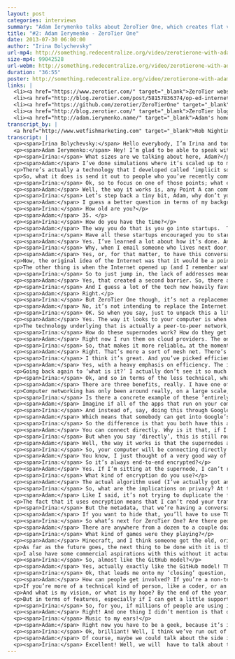 ```yaml
---
layout: post
categories: interviews
summary: "Adam Ierymenko talks about ZeroTier One, which creates flat virtual Ethernet networks of almost unlimited size. He describes how this lets people experiment with new ways of using networking."
title: "#2: Adam Ierymenko - ZeroTier One"
date: 2013-07-30 06:00:00
author: "Irina Bolychevsky"
url-mp4: http://something.redecentralize.org/video/zerotierone-with-adam-ierymenko.mp4
size-mp4: 99042528
url-webm: http://something.redecentralize.org/video/zerotierone-with-adam-ierymenko.webm
duration: "36:55"
poster: http://something.redecentralize.org/video/zerotierone-with-adam-ierymenko.jpg
links: |
  <li><a href="https://www.zerotier.com/" target="_blank">ZeroTier website</a></li>
  <li><a href="http://blog.zerotier.com/post/58157836374/op-ed-internet-centralization-is-not-a-conspiracy" target="_blank">Follow up blog post on centralization causes</a></li>
  <li><a href="https://github.com/zerotier/ZeroTierOne" target="_blank">Github repository</a></li>
  <li><a href="http://blog.zerotier.com/" target="_blank">ZeroTier blog</a></li>
  <li><a href="http://adam.ierymenko.name/" target="_blank">Adam's homepage</a></li>
transcript_by: |
  <a href="http://www.wetfishmarketing.com" target="_blank">Rob Nightingale</a>
transcript: |
  <p><span>Irina Bolychevsky:</span> Hello everybody, I’m Irina and today I’m talking to Adam Ierymenko, the creator of ZeroTier One. ZeroTier One is a virtual local area network for unlimited users, so you can bring thousands of people under one wireless connection, allowing you to share files or play games. I’m really excited to have Adam here today. — Hi Adam!</p>
  <p><span>Adam Ierymenko:</span> Hey! I’m glad to be able to speak with you! So, to talk a little about what ZeroTier One is, it is, as you said, a virtual private network. The sort of one-liner is ‘literal social networking’. So, the idea is, for example, we’re on a Google Hangout right now and if we wanted to we could invite more people — five, six, seven people — and have a big Google Hangout party with a lot of people viewing. ZeroTier One lets you do something like that, but with a virtual local area network, and it lets you do it up to very, very, very large sizes. Right now it’s in alpha.</p>
  <p><span>Irina:</span> What sizes are we talking about here, Adam?</p>
  <p><span>Adam:</span> I’ve done simulations where it’s scaled up to millions of users. It uses a peer-to-peer technology so it doesn’t require the network I run to actually handle all of that traffic. It actually causes nodes to connect directly with each other. If you go to blog.ZeroTier.com, there’s an article called ‘<a href="http://blog.zerotier.com/post/54917187074/how-then-should-it-not-happen-how-zerotier-one-scales" target="_blank">How Then Should It Not Work?</a>’ which actually talks about what sorts of algorithmic things were done to make a LAN actually scale to these sizes and make it degrade in a way that remains useful and interesting to people. </p>
  <p>There’s actually a technology that I developed called ‘implicit social switching’ — which sounds like a mouthful, but what it does in practice is the way an ordinary LAN works is, you send out a broadcast message on the LAN and everybody gets it. Obviously, this can’t work with 10,000,000 people on the same LAN. </p>
  <p>So, what it does is send it out to people who you’ve recently communicated with, then it propagates with something called a ‘Graph Exploration Algorithm’ to people who you have recently communicated with. In practice, what this does is, if you and a dozen people are playing the same game on the LAN, then you’re also going to see each other’s iTunes shares. If you disconnect from that game, and everyone visits the same website on the LAN, then you’re going to see the iTunes shares of other people looking at that website. So you don’t waste time automatically configuring a sort of social network that works by craft propagation sort of stuff. I’m not going to go into all of the deep tech…</p>
  <p><span>Irina:</span> Ok, so to focus on one of those points; what exactly is the implication of having the people you most recently communicated with? Is that specifically so you have a starting point?</p>
  <p><span>Adam:</span> Well, the way it works is, any Point A can communicate to any Point B at any time, so if you have even a million people on the network, everyone can reach everyone else. What I’m referring to here is what I call ‘broadcasts’ which is where your computer will announce for example, that you’re running iTunes and that you have music available, or something like that. And it’s the broadcasts that are handled in this implicit social switching sort of way. It’s a way of… we’re getting into very technical stuff here, high level. It’s a way of scaling things up to very large sizes.</p>
  <p><span>Irina:</span> Let’s step back a tiny bit, Adam, why don’t you tell us a little about yourself and how you got to this point. What’s motivated you to build ZeroTier One?</p>
  <p><span>Adam:</span> I guess a better question in terms of my background would be ‘What haven’t I done?’ I’ve done startup companies in technology, I’ve done independent startups. I’ve done machine learning, genetic algorithms, artificial intelligence, and network security for the US government. I’ve done biotech. I’ve done loads of different things.</p>
  <p><span>Irina:</span> How old are you?</p>
  <p><span>Adam:</span> 35. </p>
  <p><span>Irina:</span> How do you have the time?</p>
  <p><span>Adam:</span> The way you do that is you go into startups.  The average startup has a lifespan of one to two years, so when I send my resume out, I have 15 past positions pretty much all of which are out of business. So that’s how you do that. You do it by hopping around between startups. I live in Ashton, North Carolina, but I used to live in Boston, MA, which is much bigger for startups. I did a lot of that there.</p>
  <p><span>Irina:</span> Have all these startups encouraged you to start your own thing?</p>
  <p><span>Adam:</span> Yes. I’ve learned a lot about how it’s done. And I guess I’ve gotten kind of a ‘seat-of-the-pants MBA’ through that so I have some idea of how it’s done. The reason I created ZeroTier One is that I saw what a lot of people see, which is that I grew up with the Internet. I got on the Internet in 1993 when I was a kid, and watched it develop all the way to what it is now. I watched the capabilities and bandwidth increase. And I’ve seen what a lot of other people see, that it’s becoming more of a top-down consumer medium, where you have small numbers of very big companies that own almost all the portals for communication. Almost all of our communication goes through that. I spent a lot of time (going all the way back to 2008) thinking ‘Why is that? Why is it that when I want to send you a file I have to go to DropBox?’</p>
  <p><span>Irina:</span> Why, when I email someone who lives next door, why does it get routed through America?</p>
  <p><span>Adam:</span> Yes, or, for that matter, to have this conversation, why do we have to go to Google and back? So, I started asking these kinds of questions. I don’t actually believe that it’s some kind of ‘conspiracy’ to take the Internet over. I think that — although there might be people who want to do that — that’s not why it’s happening. I think the reason is… I go back to a philosopher of communications who is very well-known among a lot of the earlier Internet pioneers. His name is was Marshall McLuhan. One of his most favourite quotes is ‘The medium is the message’, and what that basically means is that things turn into what they are. Things evolve technologically, socially, to match and reflect their structure. If you build a system or medium that has a certain structure, for example radio — the structure of radio is you’ve got one guy sitting in a chair talking into a microphone — the community that’s going to grow up around that is going to look like that. It’s going to be very centralized, very pyramid shaped. If you build a system, you’re going to get a social system that coalesces around it that looks like the system you build. </p>
  <p>Now, the original idea of the Internet was that it would be a point-to-point medium, where any computer could contact any computer. Fairly early in the story of that we ran into two problems. One of which is currently being remedied is that Internet Protocol version 4 (IPv4) does not have enough address space to give every single device in the world an address, so we had to introduce this thing called ‘Network Address Translation’ which is why you get a local network, and you don’t have a public IP, you have a private IP. That’s one thing.</p>
  <p>The other thing is when the Internet opened up (and I remember watching this because I was on the net at the time), all these systems that used to be like a small town where nobody locked the doors. . . when the Internet opened up you had this influx of people (I’ll make an admission — people like me, I was a teenager at the time) who got on the Internet and started hacking things and so there was very quickly a need to implement a lot of security and to start locking doors, so everybody got behind firewalls. What that means is that there were very good reasons why these two things were done, but what it did is create a network where it’s very difficult for the leaves of the tree to communicate directly between each other.</p>
  <p><span>Irina:</span> So to just jump in, the lack of addresses meant that each device didn’t have its own identity so you couldn’t pinpoint that, or any specific device to connect to directly, so there was this need to route through this central network and servers?</p>
  <p><span>Adam:</span> Yes, that created a second barrier. So, there are ways of getting around that. ZeroTier One does some of that but it’s very difficult. It’s very technically complex and difficult to engineer, so in practice what it did is it created a network where the natural tendency is for information to only be able to flow up the tree. If we visualize the tree upside down… it’s only able to flow up the tree to larger and larger nodes, so going back to McLuhan’s theory of ‘the medium is the message’, then network address translation and firewalls created a medium which inherently favours monopoly, because that’s the easiest way for us to ‘meet’. Google can create a giant branch on the tree which we can both access very easily so it creates a natural tendency for things to actually develop that way. A whole bunch of companies have popped up to exploit this of course, but it’s not that these companies made it this way, it’s that that’s how the system has evolved.</p>
  <p><span>Irina:</span> And I guess a lot of the tech now heavily favours it, so it’s very difficult to do things differently?</p>
  <p><span>Adam:</span> Right.</p>
  <p><span>Irina:</span> But ZeroTier One though, it’s not a replacement for the traditional model, is it? It’s something that sits on top.</p>
  <p><span>Adam:</span> No, it’s not intending to replace the Internet. Going back to your question, to go full circle, the reason it was created and the intent behind it is to allow people to join networks that are more like the way the Internet was intended originally to be, so when you get onto ZeroTier One and you join one of these giant LANs, you’re now on a flat network with all the other users and you can now communicate horizontally between any node and any other node the way you could on the early Internet. </p>
  <p><span>Irina:</span> OK. So when you say, just to unpack this a little bit more, when you talk about a flat network, do you mean there’s no need to go up the chain of bigger and bigger companies in order to communicate?</p>
  <p><span>Adam:</span> Yes. The way it looks to your computer is when you join a LAN (you could even call them GANs — global area networks), or a ZeroTier One Network, to your computer it looks like you’ve plugged into a LAN with all those other people. So, it looks like that from your computer’s point of view (if you’re a techno-geek, head over to ZeroTierOne.com and you can follow the link to GitHub and you can download the source, build it and get online right now). Once it’s more mature and out of alpha, I’m going to have apps that you can click and install on your computer with a pretty UI that people who aren’t so geeky can use, but right now if you get online you’ll be able to see other people’s iTunes shares. You’ll be able to play games that run over LANs. Things like that, as if you were all in the same room, even though you could be on different continents. </p>
  <p>The technology underlying that is actually a peer-to-peer network, but going back to the question of what ZeroTier One is… It has sort of a defined mission statement. I’m trying to stay on mission with it and not trying to duplicate the functionality of a whole bunch of other things that already exist, for example it’s not Tor and it’s not a privacy tool per se, so it doesn’t give you better privacy than a regular IP address gives you. Also, it’s not exactly a mesh net, so it’s not totally decentralized. The way it works is on what are called ‘supernodes’. These nodes can rapidly find each other and establish communication. Now, it is open source and the supernodes run the exact same code as the other nodes so if you want to take a look at the source code, you’re welcome to do that.</p>
  <p><span>Irina:</span> How do these supernodes work? How do they get set up?</p>
  <p><span>Adam:</span> Right now I run them on cloud providers. The only thing that’s different about a supernode is that it’s designated as such, and it’s always online, and always online at the same location, and it’s got a lot of bandwidth.</p>
  <p><span>Irina:</span> So, that makes it more reliable… at the moment you’re not dependent on all of the users to be online for the network to stay online?</p>
  <p><span>Adam:</span> Right. That’s more a sort of mesh net. There’s a theory in computer science called the CAP theorem. If you Google it, you’ll find the wiki page. The CAP theorem deals with databases, but I think there’s a kind of corollary that you can say about computer networks. For computer networks to be able to find each other, they have a characteristic not unlike a database. So I have a, I can’t call it a theorem because I haven’t formally proven it, but I have a conjecture that you have an engineering trade-off where it’s efficiency, security, and decentralization — pick two. I might not be the only person that’s ever made that observation, that may actually be an already known thing.</p>
  <p><span>Irina:</span> I think it’s great. And you’ve picked efficiency and security. </p>
  <p><span>Adam:</span> Yes, with a heavy emphasis on efficiency. The idea is, is that if you want to get on ZeroTier One and you want to talk to someone else, it pretty much happens instantly. And, there’s a guarantee that if both of you are online, it’s going to pretty much happen instantly. In order to do that, it’s most efficient to have some fixed points that are like anchors. That is kind of always there. Now, it does use encryption, and the encryption is end-to-end, so for example, I can’t read your traffic. Your traffic is actually encrypted, but you and the other party will use those fixed anchors to find each other and establish a direct connection and it happens very quickly. It happens almost as fast as if you just ping a system on the open Internet.</p>
  <p>Going back again to ‘what is it?’ I actually don’t see it so much as a direct decentralization tool in the same way that a mesh net is. Its goal is not to do the same thing as the mesh net in the sense of creating a network that is a mesh that no one can take down because it doesn’t have any centre. There are other really good projects doing that. I look at it more of as a de-perimeterization tool, and that term comes from a fellow named Paul Simmonds who’s also in the UK. He is more of a corporate IT security and CIO person. When he talks about it, he’s approaching it more from that point of view. What de-perimeterization means is getting rid of the firewall, getting rid of network address translation, having devices just occupy a flat network the way they did in the beginning before the Internet got big.</p>
  <p><span>Irina:</span> Ok, and so in terms of the less technical, what is the benefit of getting rid of the firewall? Why is this a problem?</p>
  <p><span>Adam:</span> There are three benefits, really. I have one of Paul Simmonds’ talks linked on the ZeroTier One blog. The benefit that he talks about is agility. Like, right now, if I’m in an office and I want to communicate with a computer in another office, we have to set up all kinds of complicated firewall rules, or VPNs and all sorts of things. It’s really complicated, time-consuming and annoying. So it’s like ‘Oh, so we might as well just use Dropbox!’ That then brings us to the second thing, which is that, with the Internet being built  the way that it is with firewalls in the way, it inherently favours monopolization. And then the third benefit, I think, is enabling us to do new things. </p>
  <p>Computer networking has only been around really, on a large scale, for 20 years. I mean, it existed before that, but in a way that most people could use it — for 20 years. I find it really hard to believe that we have done anything more than just scratch the surface of what can be done with computer networks. So, one of my hopes with ZeroTier One is that I’ve created a laboratory where people can install this thing and they can hop on these giant virtual LANs, and they can prototype using the exact same IP networking protocols that they’re used to programming with, but with entirely new things that you can’t even really think about on the open Internet because Firewalls and NAT are in the way and you can never build them.</p>
  <p><span>Irina:</span> Is there a concrete example of these ‘entirely new things’?</p>
  <p><span>Adam:</span> Imagine if all of the apps that run on your computer, like a Adobe Photoshop, software engineering tools, word processors — all of these things. Imagine if they were able to export a web API almost like the way a lot of large web services do. So, you start up MS Word, and it actually opens a port on your system and makes available an API (application programming interface) where any apps — anywhere in the world, if they had an authorization key from you — could connect to it and interact with it. So, then we could have things like collaborative editing, collaborative debugging of software. I could start up MS Word over here, you could start it up over there, and we could edit the same document. </p>
  <p><span>Irina:</span> And instead of, say, doing this through Google Docs (which means sitting on a central server). . .</p>
  <p><span>Adam:</span> Which means that somebody can get into Google’s systems and spy on you if they wanted to.</p>
  <p><span>Irina:</span> So the difference is that you both have this application and the fact that you’re connected through a flat network means that by exposing these APIs, you can kind of talk to each other in real-time?</p>
  <p><span>Adam:</span> You can connect directly. Why is it that, if I want to send you a file — if I’m in North Carolina, and you’re in London — why does the file have to go through California, then all the way back to London? Why can’t I just send it directly? Because everything’s in the way…</p>
  <p><span>Irina:</span> But when you say ‘directly’, this is still routed through these supernodes presumably?</p>
  <p><span>Adam:</span> Well, the way it works is that the supernodes are just locators. If you get into the technical details of how the protocol works, when you first try to communicate with somebody, it tries to communicate through a supernode. Then, once it finds them, the two nodes use a bunch of sophisticated network protocols to do what’s called NAT traversal, where they establish a direct connection. What happens is, you’re only communicating through the supernode for about three seconds. If you ping someone, you can actually see this happen. You can see the ping time drop and the reason that happens is you’re no longer going through the supernode.</p>
  <p><span>Irina:</span> So, your computer will be connecting directly to my computer?</p>
  <p><span>Adam:</span> You know, I just thought of a very good way of explaining it. It’s kind of like DNS. The way DNS works is, instead of having to memorize numerical IP addresses, I can enter Google.com and it just looks up where Google is, and I go there. This is kind of like that. If I want to communicate with your computer, first we go through the supernode, then the supernode lets us find each other’s actual locations. Once we find this, we can just connect directly. </p>
  <p><span>Irina:</span> So it’s always end-to-end encrypted?</p>
  <p><span>Adam:</span> Yes. If I’m sitting at the supernode, I can’t read your traffic. I just see a bunch of encrypted stuff go back and forth. I do know that you’re talking, but I don’t know what you’re talking about. </p>
  <p><span>Irina:</span> What kind of encryption do you use?</p>
  <p><span>Adam:</span> The actual algorithm used (I’ve actually got an article on the wiki about that), is something called elliptic curve Diffie-Hellman to do the key-change, and it uses an algorithm called Salsa20 with a 256-bit key. If you go to the wiki, I’ve got links to the algorithms. The wiki doesn’t have much on it right now but it has something called a Deep Technical FAQ, which right now is the only section that’s about encryption because people were asking me about that. So, go to wiki.ZeroTier.com, and you can read all about it.</p>
  <p><span>Irina:</span> So, what are the implications on privacy? At the moment ZeroTier One doesn’t have any private networks, so everyone’s essentially on the same network, which is public. What implications does that have?</p>
  <p><span>Adam:</span> Like I said, it’s not trying to duplicate the functionality of other tools. So, if you want something that totally hides your location on the Internet, and you want to have strong privacy, then you should check out something like TOR, or I2P, or something like that. This doesn’t require that you identify yourself. You don’t have to make an account on ZeroTier.com if you don’t want to. In fact, it’s in alpha and there’s no mechanism for making an account yet anyway, so you don’t have to tell me who you are if you don’t want to. But like I say, it doesn’t offer any better privacy protection than just getting on the Internet through your ISP. ZeroTier One is more about capability. It’s more about letting you connect and do things in a more flat, many-to-many kind of way than it is about privacy specifically. </p>
  <p>The fact that it uses encryption means that I can’t read your traffic, so that protects your privacy to some extent.</p>
  <p><span>Irina:</span> But the metadata, that we’re having a conversation will be visible?</p>
  <p><span>Adam:</span> If you want to hide that, you’ll have to use TOR or something like that.  Then there would be no way to actually locate the node that was communicating. </p>
  <p><span>Irina:</span> So what’s next for ZeroTier One? Are there people using it now?</p>
  <p><span>Adam:</span> There are anywhere from a dozen to a couple dozen online. The biggest things I’ve noticed people doing are playing games, and listening to each other’s iTunes music shares. Well, I couldn’t see what these people we’re doing, but that’s what they told me.</p>
  <p><span>Irina:</span> What kind of games were they playing?</p>
  <p><span>Adam:</span> Minecraft, and I think someone got the old, original version of Starcraft running over it, but I’m not sure how they did that. Some people were playing old Quake. Right now, if you download the alpha, there’s only one virtual LAN which is called Earth and it’s exactly what it sounds like. So when you download and install the alpha, you get dumped onto one virtual LAN with everyone else.</p>
  <p>As far as the future goes, the next thing to be done with it is the ability to create multiple virtual LANs, so you could go to the website, make an account, and you could create a virtual LAN for your city. So if you wanted to have a network called ‘London’, you could create that, and people in London could join and they could collaborate, or you could create a network for a certain interest, like Minecraft, or even just a network for yourself (i.e., me and my friends). That’s what I mean by literal social networking. I’ve thought about things like Facebook and Google+ integration where you could install a Facebook plugin and you could have a button that says ‘Join This Person’s Network’, you click it, and you’re now on the network with them.</p>
  <p>I also have some commercial aspirations with this without it actually being a startup, so my current thought (this may change depending on how things go) is to charge for the ability to create private, invite-only networks. You can create, join and use public networks for free, but if you want to create a network which is invite-only, which is something a lot of businesses might want to do, then you have to sign up for a certain amount per month. Then you can create these invite-only networks.</p>
  <p><span>Irina:</span> So, almost like the GitHub model?</p>
  <p><span>Adam:</span> Yes, actually exactly like the GitHub model! That’s my current thought, which may change depending on how the market turns out. My hope is that it will put a little bit of support behind this because I think it’s important that, if decentralized and de-perimeterized networking is to actually grow to the point where it can make a difference in the way the Internet is structured, I think it’s important that it gets a little bit of money and momentum behind it. People have to eat, and there’s only so much lone hackers can do, and we’re going to have to get some momentum behind this if we’re actually going to do things differently. </p>
  <p><span>Irina:</span> Ok, that leads me onto my ‘closing’ question, or set of questions which is, how do people get involved? If people want to help out, or get started, how do they do that? And lastly, what do you dream of in five, three years’ time, what do you want to see?</p>
  <p><span>Adam:</span> How can people get involved? If you’re a non-techy person, you could go to ZeroTier.com and subscribe to the blog, add the blog to your feed reader. It’s actually a Tumblr-hosted blog, so you can follow it there if you want. You can read about it, and I’m going to be posting things to the blog as things develop. </p>
  <p>If you’re more of a technical kind of person, like a coder, or an IT person, you can go there and click through to the source code on GitHub. I would love it if people try this out, try to do things with it and post bug reports if things don’t work. I’m kind of pleased — so far there have been very few very major bugs, but maybe that means not enough people have tried it out because it’s pretty hard to build software that doesn’t have a lot of bugs in it. So tell me where the bugs are, tell me where there are issues on GitHub. If you want to chip in to the code base, you can. It right now has a big development tree going on. There’s one that’s my dev branch which is quite ahead of the existing branch where I’m adding automatic configuration of multiple networks, so the next thing that’s going to happen is, the website is going to get a sign-up button which you can click and create accounts, set up networks and all that kind of thing. </p>
  <p>And what is my vision, or what is my hope? By the end of the year, I hope to have it in beta, and I hope to have some actual paid subscribers actually using this. Then, I’m debating back and forth whether I want to continue to bootstrap it, or go for something like Kickstarter or angel investment. I haven’t decided yet, but I may try to go for something like that.</p>
  <p>But in terms of features, especially if I can get a little support behind it, the next step would be geo-awareness. So, what would happen if you wanted to be on a LAN with everyone within 100 miles of you? You could do all sorts of cool things, like that which I think would be both very fun for people, for example, ‘Oh a LAN for everyone within one mile of me — I can see all my neighbours!’ And also it would be interesting in terms of developing entirely new kinds of things which we can do with networks, because a lot of people when I read about people getting away from the centralized model, people are thinking ‘Oh, we need to compete with Facebook, we need to compete with Google’, but I’m actually more interested in looking at what can we do that’s never been done before? What can we do that’s totally new, because like I said, I find it really hard to believe that the web, and websites are the only thing you can do with a computer network.</p>
  <p><span>Irina:</span> So, for you, if millions of people are using it, people could find new and inventive ways to collaborate, communicate and work together, and it’s not going to be ruled by the central network like it is at the moment? </p>
  <p><span>Adam:</span> Right! And one thing I didn’t mention is that one of my goals with this is that I want this to be very easy for people to use. When it goes into beta, it’s going to be an app that you can just install on your computer, it has a graphical user interface, and you can click ‘join network’ and you’re on. That’s it. </p>
  <p><span>Irina:</span> Music to my ears!</p>
  <p><span>Adam:</span> Right now you have to be a geek, because it’s in source-code form, but you won’t have to be a geek when it’s in beta or live.</p>
  <p><span>Irina:</span> Ok, brilliant! Well, I think we’ve run out of time, so Adam, thank you so much for your time. This has been fascinating for me, and I hope for other people. Hopefully we will catch up with you soon and see how it’s all going.</p>
  <p><span>Adam:</span> Of course, maybe we could talk about the side issue of ‘what could we do with flat networks?’ because I have some ideas there too. I guess that’s one of my long-term dreams. If this kind of thing could get more momentum, then I could develop more stuff that really leverages what you can do with flat networks.</p>
  <p><span>Irina:</span> Excellent! Well, we will  have to talk about that, then!</p>
---
```

  
